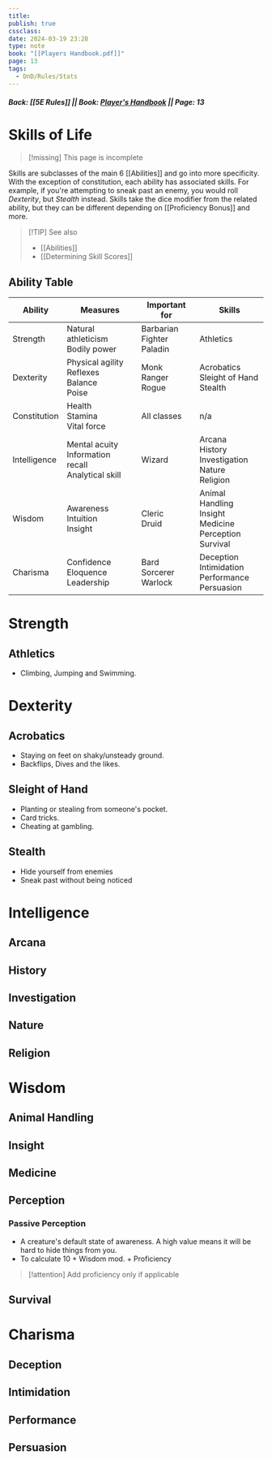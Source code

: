 ```yaml
---
title: 
publish: true
cssclass: 
date: 2024-03-19 23:28
type: note
book: "[[Players Handbook.pdf]]"
page: 13
tags:
  - DnD/Rules/Stats
---
```

##### Back: [[5E Rules]] || Book: [Player's Handbook](https://drive.google.com/drive/folders/1O5bhpYizcIT5xxAoLOuzCRht_PVS7VSG?usp=sharing) || Page: 13
# Skills of Life 

> [!missing] This page is incomplete

Skills are subclasses of the main 6 [[Abilities]] and go into more specificity. With the exception of constitution, each ability has associated skills. For example, if you're attempting to sneak past an enemy, you would roll *Dexterity*, but *Stealth* instead. Skills take the dice modifier from the related ability, but they can be different depending on [[Proficiency Bonus]] and more.

> [!TIP] See also
> - [[Abilities]]
> - [[Determining Skill Scores]]

## Ability Table

| Ability      | Measures                                                | Important for                   | Skills                                                           |
| ------------ | ------------------------------------------------------- | ------------------------------- | ---------------------------------------------------------------- |
| Strength     | Natural athleticism<br>Bodily power                     | Barbarian<br>Fighter<br>Paladin | Athletics                                                        |
| Dexterity    | Physical agility<br>Reflexes<br>Balance<br>Poise        | Monk<br>Ranger<br>Rogue         | Acrobatics<br>Sleight of Hand<br>Stealth                         |
| Constitution | Health<br>Stamina<br>Vital force                        | All classes                     | n/a                                                              |
| Intelligence | Mental acuity<br>Information recall<br>Analytical skill | Wizard                          | Arcana<br>History<br>Investigation<br>Nature<br>Religion         |
| Wisdom       | Awareness<br>Intuition<br>Insight                       | Cleric<br>Druid                 | Animal Handling<br>Insight<br>Medicine<br>Perception<br>Survival |
| Charisma     | Confidence<br>Eloquence<br>Leadership                   | Bard<br>Sorcerer<br>Warlock     | Deception<br>Intimidation<br>Performance<br>Persuasion           |

# Strength
## Athletics
- Climbing, Jumping and Swimming.
# Dexterity
## Acrobatics
- Staying on feet on shaky/unsteady ground.
- Backflips, Dives and the likes.
## Sleight of Hand
- Planting or stealing from someone's pocket.
- Card tricks.
- Cheating at gambling.
## Stealth
- Hide yourself from enemies
- Sneak past without being noticed
# Intelligence
## Arcana
## History
## Investigation
## Nature
## Religion
# Wisdom
## Animal Handling
## Insight
## Medicine
## Perception

### Passive Perception
- A creature's default state of awareness. A high value means it will be hard to hide things from you.
- To calculate $\text{10 + Wisdom mod. + Proficiency}$ 

> [!attention] Add proficiency only if applicable

## Survival
# Charisma
## Deception
## Intimidation
## Performance
## Persuasion
